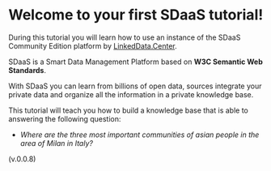 Welcome to your first SDaaS tutorial!
=====================================

During this tutorial you will learn how to use an instance
of the SDaaS Community Edition platform by [LinkedData.Center](http://LinkedData.Center).

SDaaS is a Smart Data Management Platform based on **W3C Semantic Web Standards**.

With SDaaS you can learn from billions of open data, sources integrate your private data and organize all the information in a private knowledge base.

This tutorial will teach you how to build a knowledge base that  is able to answering the following question:

- *Where are the  three most important communities of asian people in the area of Milan in Italy?*

(v.0.0.8)